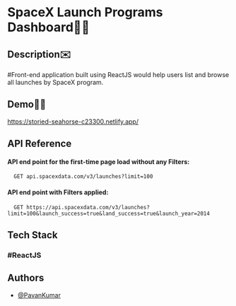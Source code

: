 # SpaceX Launch Programs Dashboard🚀🚀

## Description✉️

#Front-end application built using ReactJS would help users list and browse all launches by SpaceX
program.

## Demo🎉🎉

https://storied-seahorse-c23300.netlify.app/

## API Reference

#### API end point for the first-time page load without any Filters:

```http
  GET api.spacexdata.com/v3/launches?limit=100
```

#### API end point with Filters applied:

```http
  GET https://api.spacexdata.com/v3/launches?limit=100&launch_success=true&land_success=true&launch_year=2014
```

## Tech Stack

### #ReactJS

## Authors

- [@PavanKumar](https://github.com/01-pavan)
